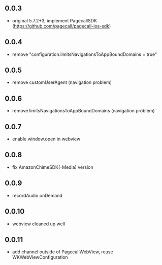 ## 0.0.3

- original 5.7.2+3, implement PagecallSDK (https://github.com/pagecall/pagecall-ios-sdk)

## 0.0.4

- remove "configuration.limitsNavigationsToAppBoundDomains = true"

## 0.0.5

- remove customUserAgent (navigation problem)

## 0.0.6

- remove limitsNavigationsToAppBoundDomains (navigation problem)

## 0.0.7

- enable window.open in webview

## 0.0.8

- fix AmazonChimeSDK(-Media) version

## 0.0.9

- recordAudio onDemand


## 0.0.10

- webview cleaned up well

## 0.0.11

- add channel outside of PagecallWebView, reuse WKWebViewConfiguration